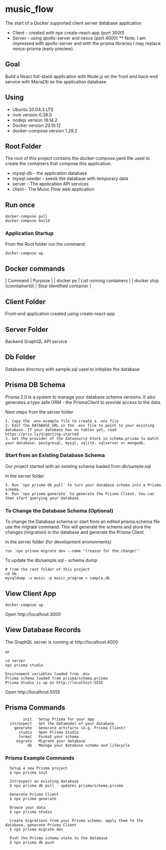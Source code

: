 # music_flow

The start of a Docker supported client server database application

* Client - created with npx create-react-app (port 3000)
* Server - using apollo-server and nexus (port 4000)
** Note: I am impressed with apollo-server and with the prisma libraries I may replace nexus-prisma (early preview).


## Goal

Build a React full-stack application with Node.js on the front and back-end service with MariaDb as the application database


## Using
* Ubuntu 20.04.3 LTS
* nvm version 0.38.0
* nodejs version 16.14.2
* Docker version 20.10.12
* docker-compose version 1.29.2

## Root Folder
The root of this project contains the docker-compose.yaml file used to create the containers that compose this application.

* mysql-db - the application database
* mysql-seeder - seeds the database with temporary data 
* server - The application API services
* client - The Music Flow web application

## Run once

```
docker-compose pull
docker-compose build
```

### Application Startup

From the Root folder run the command:

```
docker-compose up
```

## Docker commands
| Command | Purpose |
| docker ps | List running containers |
| docker stop (conntainerId) | Stop identified container |


## Client Folder
Front-end application created using create-react-app

## Server Folder
Backend GraphQL API service

## Db Folder
Database directory with sample.sql used to initialize the database



## Prisma DB Schema

Prisma 2.0 is a system to manage your database schema versions.
It also generates a type safe ORM - the PrismaClient to provide access to the data.

Next steps from the server folder

```
1. Copy the .env.example file to create a .env file
2. Edit the DATABASE_URL in the .env file to point to your existing database. If your database has no tables yet, read https://pris.ly/d/getting-started
3. Set the provider of the datasource block in schema.prisma to match your database: postgresql, mysql, sqlite, sqlserver or mongodb.

```


### Start from an Existing Database Schema
Our project started with an existing schema loaded from db/sample.sql

In the server folder

```
3. Run `npx prisma db pull` to turn your database schema into a Prisma schema.
4. Run `npx prisma generate` to generate the Prisma Client. You can then start querying your database.
```

### To Change the Database Schema (Optional)
To change the Database schema or start from an edited prisma.schema file use the migrate command.
This will generate the schema and store the changes (migration) in the database and generate the Prisma Client

In the server folder (for development environments)

```
run `npx prisma migrate dev --name "(reason for the change)"`
```

To update the db/sample.sql - schema dump

```
# from the root folder of this project
cd db
mysqldump -u music -p music_program > sample.db
```

## View Client App

```
docker-compose up
```
Open http://localhost:3000

## View Database Records

The GraphQL server is running at http://localhost:4000

or

```
cd server
npx prisma studio

Environment variables loaded from .env
Prisma schema loaded from prisma/schema.prisma
Prisma Studio is up on http://localhost:5555
```

Open http://localhost:5555

## Prisma Commands

            init   Setup Prisma for your app
      introspect   Get the datamodel of your database
        generate   Generate artifacts (e.g. Prisma Client)
          studio   Open Prisma Studio
          format   Format your schema
         migrate   Migrate your database
              db   Manage your database schema and lifecycle


### Prisma Example Commands

```
  Setup a new Prisma project
  $ npx prisma init

  Introspect an existing database
  $ npx prisma db pull - updates prisma/schema.prisma

  Generate Prisma Client
  $ npx prisma generate

  Browse your data
  $ npx prisma studio

  Create migrations from your Prisma schema, apply them to the database, generate Prisma Client
  $ npx prisma migrate dev

  Push the Prisma schema state to the database
  $ npx prisma db push
```